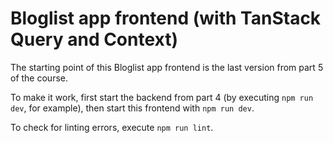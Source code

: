 # Bloglist app frontend (with TanStack Query and Context)

The starting point of this Bloglist app frontend is the last version from part 5 of the course.

To make it work, first start the backend from part 4 (by executing `npm run dev`, for example), then start this frontend with `npm run dev`.

To check for linting errors, execute `npm run lint`.
